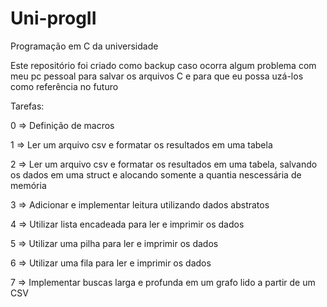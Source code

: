 # Uni-progII
Programação em C da universidade

Este repositório foi criado como backup caso ocorra algum problema com meu pc pessoal para salvar os arquivos C e para que eu possa uzá-los como referência no futuro

Tarefas:

0 => Definição de macros

1 => Ler um arquivo csv e formatar os resultados em uma tabela

2 => Ler um arquivo csv e formatar os resultados em uma tabela, salvando os dados em uma struct e alocando somente a quantia nescessária de memória

3 => Adicionar e implementar leitura utilizando dados abstratos

4 => Utilizar lista encadeada para ler e imprimir os dados

5 => Utilizar uma pilha para ler e imprimir os dados

6 => Utilizar uma fila para ler e imprimir os dados

7 => Implementar buscas larga e profunda em um grafo lido a partir de um CSV
